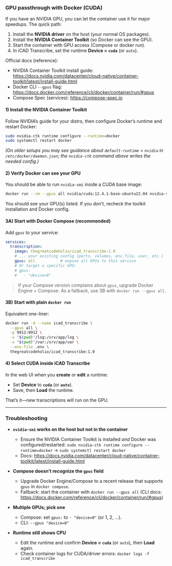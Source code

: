 ### GPU passthrough with Docker (CUDA)

If you have an NVIDIA GPU, you can let the container use it for major speedups. The quick path:

1) Install the **NVIDIA driver** on the host (your normal OS packages).
2) Install the **NVIDIA Container Toolkit** (so Docker can see the GPU).
3) Start the container with GPU access (Compose or docker run).
4) In iCAD Transcribe, set the runtime **Device = `cuda`** (or `auto`).

Official docs (reference):
- NVIDIA Container Toolkit install guide: https://docs.nvidia.com/datacenter/cloud-native/container-toolkit/latest/install-guide.html
- Docker CLI `--gpus` flag: https://docs.docker.com/reference/cli/docker/container/run/#gpus
- Compose Spec (services): https://compose-spec.io

#### 1) Install the NVIDIA Container Toolkit
Follow NVIDIA’s guide for your distro, then configure Docker’s runtime and restart Docker:

```bash
sudo nvidia-ctk runtime configure --runtime=docker
sudo systemctl restart docker
```

*(On older setups you may see guidance about `default-runtime` = `nvidia` in `/etc/docker/daemon.json`; the `nvidia-ctk` command above writes the needed config.)*

#### 2) Verify Docker can see your GPU
You should be able to run `nvidia-smi` inside a CUDA base image:

```bash
docker run --rm --gpus all nvidia/cuda:12.4.1-base-ubuntu22.04 nvidia-smi
```

You should see your GPU(s) listed. If you don’t, recheck the toolkit installation and Docker config.

#### 3A) Start with Docker Compose (recommended)
Add `gpus` to your service:

```yaml
services:
  transcription:
    image: thegreatcodeholio/icad_transcribe:1.0
    # ... your existing config (ports, volumes, env_file, user, etc.)
    gpus: all           # expose all GPUs to this service
    # Or target a specific GPU:
    # gpus:
    #   - "device=0"
```

> If your Compose version complains about `gpus`, upgrade Docker Engine + Compose. As a fallback, use 3B with `docker run --gpus all`.

#### 3B) Start with plain `docker run`
Equivalent one-liner:

```bash
docker run -d --name icad_transcribe \
  --gpus all \
  -p 9912:9912 \
  -v "$(pwd)"/log:/srv/app/log \
  -v "$(pwd)"/var:/srv/app/var \
  --env-file .env \
  thegreatcodeholio/icad_transcribe:1.0
```

#### 4) Select CUDA inside iCAD Transcribe
In the web UI when you **create** or **edit** a runtime:
- Set **Device** to **`cuda`** (or **`auto`**).
- Save, then **Load** the runtime.

That’s it—new transcriptions will run on the GPU.

---

### Troubleshooting

- **`nvidia-smi` works on the host but not in the container**
  - Ensure the NVIDIA Container Toolkit is installed *and* Docker was configured/restarted:
    `sudo nvidia-ctk runtime configure --runtime=docker` → `sudo systemctl restart docker`
  - Docs: https://docs.nvidia.com/datacenter/cloud-native/container-toolkit/latest/install-guide.html

- **Compose doesn’t recognize the `gpus` field**
  - Upgrade Docker Engine/Compose to a recent release that supports `gpus` in `docker compose`.
  - Fallback: start the container with `docker run --gpus all` (CLI docs: https://docs.docker.com/reference/cli/docker/container/run/#gpus)

- **Multiple GPUs; pick one**
  - Compose: set `gpus:` to `- "device=0"` (or 1, 2, …).
  - CLI: `--gpus "device=0"`

- **Runtime still shows CPU**
  - Edit the runtime and confirm **Device = `cuda`** (or `auto`), then **Load** again.
  - Check container logs for CUDA/driver errors: `docker logs -f icad_transcribe`
